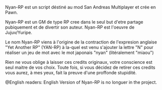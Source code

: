 Nyan-RP est un script déstiné au mod San Andreas Multiplayer et crée en Pawn.

Nyan-RP est un GM de type RP cree dans le seul but d'etre partage pubiquement et de divertir son auteur.
Nyan-RP est l'oeuvre de Jujuv/Yuripe.

Le nom Nyan-RP viens à l'origine de la contraction de l'expresion anglaise "Yet Another RP" (YAN-RP) à la-quel est venu
s'ajouter la lettre "N" pour réaliser un jeu de mot avec le mot japonais "nyan" (litéralement "miaou")

Rien ne vous oblige à laisser ces credits originaux, votre conscience est seul maitre de vos choix.
Toute fois, si vous décidez de retirer ces credits vous aurez, à mes yeux, fait la preuve d'une proffonde stupidité.

@English readers: English Version of Nyan-RP is no longuer in the project.